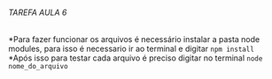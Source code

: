 <h6>TAREFA AULA 6</h6>
<p>
*Para fazer funcionar os arquivos é necessário instalar a pasta node modules, para isso é necessario ir ao terminal e digitar <code>npm install</code><br>
*Após isso para testar cada arquivo é preciso digitar no terminal <code>node nome_do_arquivo</code>
</p>
